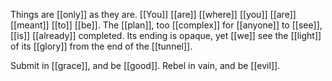 Things are [[only]] as they are. [[You]] [[are]] [[where]] [[you]] [[are]] [[meant]] [[to]] [[be]]. The [[plan]], too [[complex]] for [[anyone]] to [[see]], [[is]] [[already]] completed. Its ending is opaque, yet [[we]] see the [[light]] of its [[glory]] from the end of the [[tunnel]].

Submit in [[grace]], and be [[good]].
Rebel in vain, and be [[evil]].

